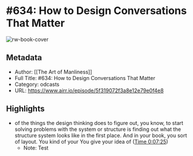 # #634: How to Design Conversations That Matter

![rw-book-cover](https://www.omnycontent.com/d/playlist/aaea4e69-af51-495e-afc9-a9760146922b/6081eee7-c459-4e12-a1ab-aadc000fc4a7/413a6904-4d72-4be8-9421-aadc000fc4ba/image.jpg?t=1570150646&size=Large)

## Metadata
- Author: [[The Art of Manliness]]
- Full Title: #634: How to Design Conversations That Matter
- Category: odcasts
- URL: https://www.airr.io/episode/5f319072f3a8e12e79e0f4e8

## Highlights
- of the things the design thinking does to figure out, you know, to start solving problems with the system or structure is finding out what the structure system looks like in the first place. And in your book, you sort of layout. You kind of your You give your idea of ([Time 0:07:25](https://www.airr.io/quote/5f372da5a7c7e0db8299a8f3))
    - Note: Test
